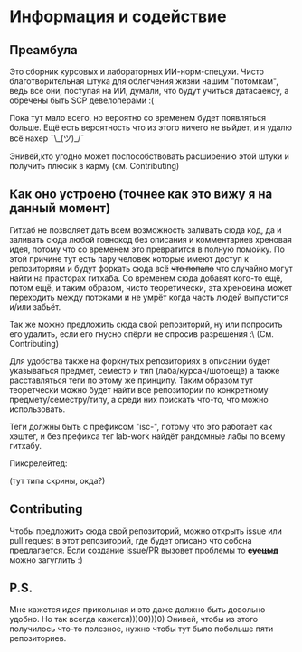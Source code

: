 # Информация и содействие

## Преамбула

Это сборник курсовых и лабораторных ИИ-норм-спецухи. Чисто благотворительная штука для облегчения жизни нашим "потомкам", ведь все они, поступая на ИИ, думали, что будут учиться датасаенсу, а обречены быть SCP девелоперами :(

Пока тут мало всего, но вероятно со временем будет появляться больше. Ещё есть вероятность что из этого ничего не выйдет, и я удалю всё нахер ¯\\\_(ツ)_/¯

Энивей,кто угодно может поспособствовать расширению этой штуки и получить плюсик в карму (см. Contributing)

## Как оно устроено (точнее как это вижу я на данный момент)

Гитхаб не позволяет дать всем возможность заливать сюда код, да и заливать сюда любой говнокод без описания и комментариев хреновая идея, потому что со временем это превратится в полную помойку. По этой причине тут есть пару человек которые имеют доступ к репозиториям и будут форкать сюда всё ~~что попало~~ что случайно могут найти на прасторах гитхаба. Со временем сюда добавят кого-то ещё, потом ещё, и таким образом, чисто теоретически, эта хреновина может переходить между потоками и не умрёт когда часть людей выпустится и/или забьёт.

Так же можно предложить сюда свой репозиторий, ну или попросить его удалить, если его гнусно спёрли не спросив разрешения :\ (См. Contributing)

Для удобства также на форкнутых репозиториях в описании будет указываться предмет, семестр и тип (лаба/курсач/шотоещё) а также расставляться теги по этому же принципу. Таким образом тут теоретчески можно будет найти все репозитории по конкретному предмету/семестру/типу, а среди них поискать что-то, что можно использовать.

Теги должны быть с префиксом "isc-", потому что это работает как хэштег, и без префикса тег lab-work найдёт рандомные лабы по всему гитхабу.

Пиксрелейтед:

(тут типа скрины, окда?)

## Contributing

Чтобы предложить сюда свой репозиторий, можно открыть issue или pull request в этот репозиторий, где будет описано что собсна предлагается. Если создание issue/PR вызовет проблемы то ~~**суецыд**~~ можно загуглить :)

## P.S.

Мне кажется идея прикольная и это даже должно быть довольно удобно. Но так всегда кажется)))00)))0) Энивей, чтобы из этого получилось что-то полезное, нужно чтобы тут было побольше пяти репозиториев.
